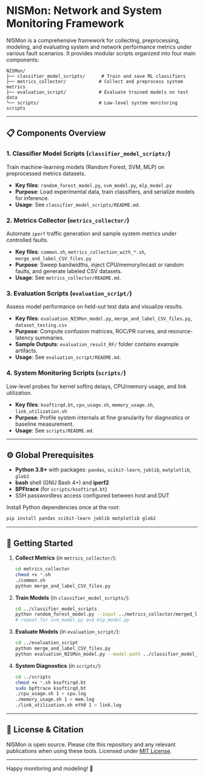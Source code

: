 # NISMon: Network and System Monitoring Framework

NISMon is a comprehensive framework for collecting, preprocessing, modeling, and evaluating system and network performance metrics under various fault scenarios. It provides modular scripts organized into four main components:

```
NISMon/
├── classifier_model_scripts/      # Train and save ML classifiers
├── metrics_collector/            # Collect and preprocess system metrics
├── evaluation_script/            # Evaluate trained models on test data
└── scripts/                      # Low-level system monitoring scripts
```

---

## 📋 Components Overview

### 1. Classifier Model Scripts (`classifier_model_scripts/`)

Train machine-learning models (Random Forest, SVM, MLP) on preprocessed metrics datasets.

* **Key files**: `random_forest_model.py`, `svm_model.py`, `mlp_model.py`
* **Purpose**: Load experimental data, train classifiers, and serialize models for inference.
* **Usage**: See `classifier_model_scripts/README.md`.

### 2. Metrics Collector (`metrics_collector/`)

Automate `iperf` traffic generation and sample system metrics under controlled faults.

* **Key files**: `common.sh`, `metrics_collection_with_*.sh`, `merge_and_label_CSV_files.py`
* **Purpose**: Sweep bandwidths, inject CPU/memory/incast or random faults, and generate labeled CSV datasets.
* **Usage**: See `metrics_collector/README.md`.

### 3. Evaluation Scripts (`evaluation_script/`)

Assess model performance on held-out test data and visualize results.

* **Key files**: `evaluation_NISMon_model.py`, `merge_and_label_CSV_files.py`, `dataset_testing.csv`
* **Purpose**: Compute confusion matrices, ROC/PR curves, and resource-latency summaries.
* **Sample Outputs**: `evaluation_result_RF/` folder contains example artifacts.
* **Usage**: See `evaluation_script/README.md`.

### 4. System Monitoring Scripts (`scripts/`)

Low-level probes for kernel softirq delays, CPU/memory usage, and link utilization.

* **Key files**: `ksoftirqd.bt`, `cpu_usage.sh`, `memory_usage.sh`, `link_utilization.sh`
* **Purpose**: Profile system internals at fine granularity for diagnostics or baseline measurement.
* **Usage**: See `scripts/README.md`.

---

## ⚙️ Global Prerequisites

* **Python 3.8+** with packages: `pandas`, `scikit-learn`, `joblib`, `matplotlib`, `glob2`
* **bash** shell (GNU Bash 4+) and **iperf2**
* **BPFtrace** (for `scripts/ksoftirqd.bt`)
* SSH passwordless access configured between host and DUT

Install Python dependencies once at the root:

```bash
pip install pandas scikit-learn joblib matplotlib glob2
```

---

## 🚀 Getting Started

1. **Collect Metrics** (in `metrics_collector/`):

   ```bash
   cd metrics_collector
   chmod +x *.sh
   ./common.sh
   python merge_and_label_CSV_files.py
   ```
2. **Train Models** (in `classifier_model_scripts/`):

   ```bash
   cd ../classifier_model_scripts
   python random_forest_model.py --input ../metrics_collector/merged_labeled_periodic_fault_data.csv
   # repeat for svm_model.py and mlp_model.py
   ```
3. **Evaluate Models** (in `evaluation_script/`):

   ```bash
   cd ../evaluation_script
   python merge_and_label_CSV_files.py
   python evaluation_NISMon_model.py --model-path ../classifier_model_scripts/random_forest_model.joblib --test-data dataset_testing.csv --results-dir evaluation_result_RF
   ```
4. **System Diagnostics** (in `scripts/`):

   ```bash
   cd ../scripts
   chmod +x *.sh ksoftirqd.bt
   sudo bpftrace ksoftirqd.bt
   ./cpu_usage.sh 1 > cpu.log
   ./memory_usage.sh 1 > mem.log
   ./link_utilization.sh eth0 1 > link.log
   ```

---

## 📄 License & Citation

NISMon is open source. Please cite this repository and any relevant publications when using these tools. Licensed under [MIT License](LICENSE).

---

Happy monitoring and modeling! 🚀
